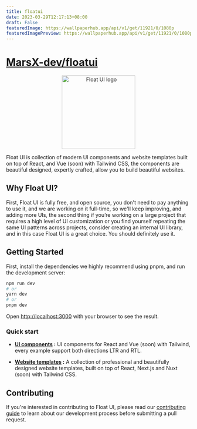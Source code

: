 ```yaml
---
title: floatui
date: 2023-03-29T12:17:13+08:00
draft: False
featuredImage: https://wallpaperhub.app/api/v1/get/11921/0/1080p
featuredImagePreview: https://wallpaperhub.app/api/v1/get/11921/0/1080p
---
```


# [MarsX-dev/floatui](https://github.com/MarsX-dev/floatui)

<p align="center">
  <a href="https://floatui.com/" rel="noopener" target="_blank"><img width="200" src="public/logo.svg" alt="Float UI logo"></a>
</p>

Float UI is collection of modern UI components and website templates built on top of React, and Vue (soon) with Tailwind CSS, the components are beautiful designed, expertly crafted, allow you to build beautiful websites.

## Why Float UI?

First, Float UI is fully free, and open source, you don't need to pay anything to use it, and we are working on it full-time, so we'll keep improving, and adding more UIs, the second thing if you’re working on a large project that requires a high level of UI customization or you find yourself repeating the same UI patterns across projects, consider creating an internal UI library, and in this case Float UI is a great choice. You should definitely use it.

## Getting Started

First, install the dependencies we highly recommend using pnpm, and run the development server:

```bash
npm run dev
# or
yarn dev
# or
pnpm dev
```

Open [http://localhost:3000](http://localhost:3000) with your browser to see the result.

### Quick start

- <strong>[UI components](https://floatui.com/components) :</strong> UI components for React and Vue (soon) with Tailwind, every example support both directions LTR and RTL.

- <strong>[Website templates](https://floatui.com/templates) :</strong> A collection of professional and beautifully designed website templates, built on top of React, Next.js and Nuxt (soon) with Tailwind CSS.

## Contributing

If you're interested in contributing to Float UI, please read our [contributing guide](https://github.com/MarsX-dev/floatui/blob/main/CONTRIBUTING.md) to learn about our development process before submitting a pull request.
